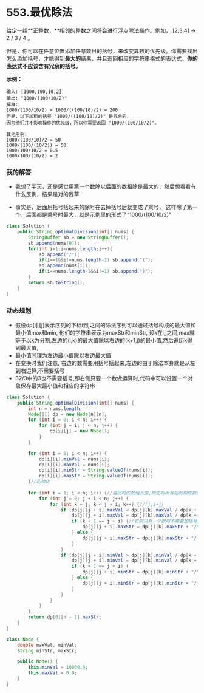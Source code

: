 # 553.最优除法

给定一组**正整数，**相邻的整数之间将会进行浮点除法操作。例如， [2,3,4] -> 2 / 3 / 4 。

但是，你可以在任意位置添加任意数目的括号，来改变算数的优先级。你需要找出怎么添加括号，才能得到**最大的**结果，并且返回相应的字符串格式的表达式。**你的表达式不应该含有冗余的括号。**

**示例：**

```
输入: [1000,100,10,2]
输出: "1000/(100/10/2)"
解释:
1000/(100/10/2) = 1000/((100/10)/2) = 200
但是，以下加粗的括号 "1000/((100/10)/2)" 是冗余的，
因为他们并不影响操作的优先级，所以你需要返回 "1000/(100/10/2)"。

其他用例:
1000/(100/10)/2 = 50
1000/(100/(10/2)) = 50
1000/100/10/2 = 0.5
1000/100/(10/2) = 2
```

### 我的解答

- 我想了半天，还是感觉用第一个数除以后面的数相除是最大的，然后想看看有什么反例，结果是对的我草

- 事实是，后面用括号括起来的除号在去掉括号后就变成了乘号， 这样除了第一个，后面都是乘号时最大，就是示例里的形式了“1000/(100/10/2)"

```java
class Solution {
    public String optimalDivision(int[] nums) {
        StringBuffer sb = new StringBuffer();
        sb.append(nums[0]);
        for(int i=1;i<nums.length;i++){
            sb.append("/");
            if(i==1&&i!=nums.length-1) sb.append("(");
            sb.append(nums[i]);
            if(i==nums.length-1&&i!=1) sb.append(")");
        }
        return sb.toString();
    }
}
```

### 动态规划

- 假设dp[i] [j]表示序列的下标i到j之间的除法序列可以通过括号构成的最大值和最小值max和min, 他们的字符串表示为maxStr和minStr, 设k在i,j之间,max就等于以k为分割,左边的(i,k)的最大值除以右边的(k+1,j)的最小值,然后遍历k得到最大值,
- 最小值同理为左边最小值除以右边最大值
- 在变换时我们注意, 右边的数需要用括号括起来,左边的由于除法本身就是从左到右运算,不需要括号
- 32/3中的3也不需要括号,即右侧只要一个数做运算时,代码中可以设置一个对象保存最大最小值和相应的字符串

```java
class Solution {
    public String optimalDivision(int[] nums) {
        int n = nums.length;
        Node[][] dp = new Node[n][n];
        for (int i = 0; i < n; i++) {
            for (int j = i; j < n; j++) {
                dp[i][j] = new Node();
            }
        }

        for (int i = 0; i < n; i++) {
            dp[i][i].minVal = nums[i];
            dp[i][i].maxVal = nums[i];
            dp[i][i].minStr = String.valueOf(nums[i]);
            dp[i][i].maxStr = String.valueOf(nums[i]);
        }//初始化
        
        for (int i = 1; i < n; i++) {//遍历时的数组长度,即先将所有短的构成数组遍历后才能覆盖长的数组
            for (int j = 0; j + i < n; j++) {
                for (int k = j; k < j + i; k++) {//[j,i+j)
                    if (dp[j][j + i].maxVal < dp[j][k].maxVal / dp[k + 1][j + i].minVal) {
                        dp[j][j + i].maxVal = dp[j][k].maxVal / dp[k + 1][j + i].minVal;
                        if (k + 1 == j + i) {//右侧只有一个数时不需要加括号
                            dp[j][j + i].maxStr = dp[j][k].maxStr + "/" + dp[k + 1][j + i].minStr;
                        } else {
                            dp[j][j + i].maxStr = dp[j][k].maxStr + "/(" + dp[k + 1][j + i].minStr + ")";
                        }
                    }
                    if (dp[j][j + i].minVal > dp[j][k].minVal / dp[k + 1][j + i].maxVal) {
                        dp[j][j + i].minVal = dp[j][k].minVal / dp[k + 1][j + i].maxVal;
                        if (k + 1 == j + i) {
                            dp[j][j + i].minStr = dp[j][k].minStr + "/" + dp[k + 1][j + i].maxStr; 
                        } else {
                            dp[j][j + i].minStr = dp[j][k].minStr + "/(" + dp[k + 1][j + i].maxStr + ")"; 
                        }
                    }
                }
            }
        }
        return dp[0][n - 1].maxStr;
    }
}

class Node {
    double maxVal, minVal;
    String minStr, maxStr;

    public Node() {
        this.minVal = 10000.0;
        this.maxVal = 0.0;
    }
}
```



